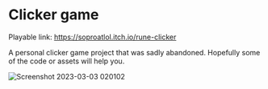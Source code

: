 # Clicker game

Playable link: https://soproatlol.itch.io/rune-clicker

A personal clicker game project that was sadly abandoned. Hopefully some of the code or assets will help you.

![Screenshot 2023-03-03 020102](https://github.com/user-attachments/assets/4cf2968a-6e2a-4a4f-94af-b17cfc60134c)
